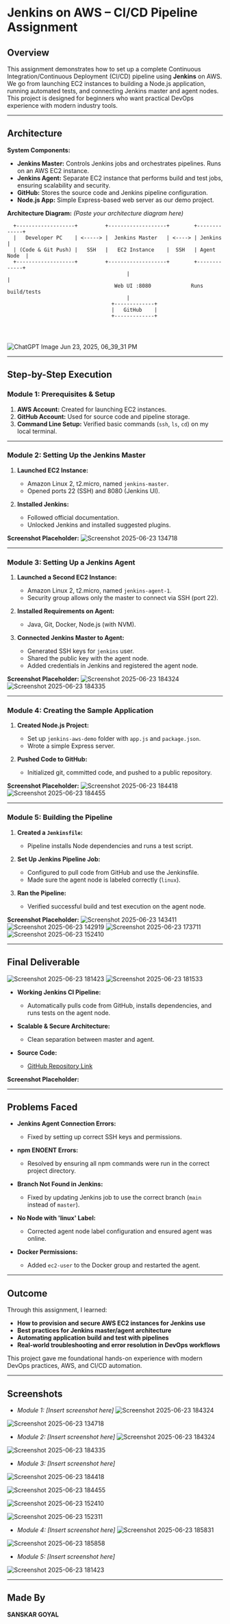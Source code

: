 # Jenkins on AWS – CI/CD Pipeline Assignment

## **Overview**

This assignment demonstrates how to set up a complete Continuous Integration/Continuous Deployment (CI/CD) pipeline using **Jenkins** on AWS. We go from launching EC2 instances to building a Node.js application, running automated tests, and connecting Jenkins master and agent nodes. This project is designed for beginners who want practical DevOps experience with modern industry tools.

---

## **Architecture**

**System Components:**

* **Jenkins Master:** Controls Jenkins jobs and orchestrates pipelines. Runs on an AWS EC2 instance.
* **Jenkins Agent:** Separate EC2 instance that performs build and test jobs, ensuring scalability and security.
* **GitHub:** Stores the source code and Jenkins pipeline configuration.
* **Node.js App:** Simple Express-based web server as our demo project.

**Architecture Diagram:**
*(Paste your architecture diagram here)*

```
  +-------------------+         +-------------------+        +-------------+
  |   Developer PC    | <-----> |  Jenkins Master   | <----> | Jenkins     |
  | (Code & Git Push) |   SSH   |   EC2 Instance    |  SSH   | Agent Node  |
  +-------------------+         +-------------------+        +-------------+
                                       |                              |
                                   Web UI :8080             Runs build/tests
                                       |
                                  +-------------+
                                  |   GitHub    |
                                  +-------------+




```
![ChatGPT Image Jun 23, 2025, 06_39_31 PM](https://github.com/user-attachments/assets/20efd2b2-3e40-491a-9e57-b4fbaf722f1f)

---

## **Step-by-Step Execution**

### **Module 1: Prerequisites & Setup**

1. **AWS Account:** Created for launching EC2 instances.
2. **GitHub Account:** Used for source code and pipeline storage.
3. **Command Line Setup:** Verified basic commands (`ssh`, `ls`, `cd`) on my local terminal.

---

### **Module 2: Setting Up the Jenkins Master**

1. **Launched EC2 Instance:**

   * Amazon Linux 2, t2.micro, named `jenkins-master`.
   * Opened ports 22 (SSH) and 8080 (Jenkins UI).
2. **Installed Jenkins:**

   * Followed official documentation.
   * Unlocked Jenkins and installed suggested plugins.

**Screenshot Placeholder:**
![Screenshot 2025-06-23 134718](https://github.com/user-attachments/assets/00540bde-55b5-4883-97d6-096d9f17e2fb)


---

### **Module 3: Setting Up a Jenkins Agent**

1. **Launched a Second EC2 Instance:**

   * Amazon Linux 2, t2.micro, named `jenkins-agent-1`.
   * Security group allows only the master to connect via SSH (port 22).
2. **Installed Requirements on Agent:**

   * Java, Git, Docker, Node.js (with NVM).
3. **Connected Jenkins Master to Agent:**

   * Generated SSH keys for `jenkins` user.
   * Shared the public key with the agent node.
   * Added credentials in Jenkins and registered the agent node.

**Screenshot Placeholder:**
![Screenshot 2025-06-23 184324](https://github.com/user-attachments/assets/3aab1f47-da7d-4f4e-92b6-609e3a779a45)
![Screenshot 2025-06-23 184335](https://github.com/user-attachments/assets/962b47a7-f062-47b2-9a33-95c9e8598e28)


---

### **Module 4: Creating the Sample Application**

1. **Created Node.js Project:**

   * Set up `jenkins-aws-demo` folder with `app.js` and `package.json`.
   * Wrote a simple Express server.
2. **Pushed Code to GitHub:**

   * Initialized git, committed code, and pushed to a public repository.

**Screenshot Placeholder:**
![Screenshot 2025-06-23 184418](https://github.com/user-attachments/assets/4afadaf1-64e6-4381-b11b-a3d45852fcc5)
![Screenshot 2025-06-23 184455](https://github.com/user-attachments/assets/9b09dd39-4fd6-42c1-b659-0f0a71313a94)


---

### **Module 5: Building the Pipeline**

1. **Created a `Jenkinsfile`:**

   * Pipeline installs Node dependencies and runs a test script.
2. **Set Up Jenkins Pipeline Job:**

   * Configured to pull code from GitHub and use the Jenkinsfile.
   * Made sure the agent node is labeled correctly (`linux`).
3. **Ran the Pipeline:**

   * Verified successful build and test execution on the agent node.

**Screenshot Placeholder:**
![Screenshot 2025-06-23 143411](https://github.com/user-attachments/assets/809f5f44-dcac-429d-83d1-560fafdcbea2)
![Screenshot 2025-06-23 142919](https://github.com/user-attachments/assets/9073a7bc-efff-4bfd-9984-4ad4d54ccac9)
![Screenshot 2025-06-23 173711](https://github.com/user-attachments/assets/fc64da22-0305-4586-ab42-30ffb137cffa)
![Screenshot 2025-06-23 152410](https://github.com/user-attachments/assets/a44a4b10-5236-4b1d-9f17-144d79782016)


---

## **Final Deliverable**
![Screenshot 2025-06-23 181423](https://github.com/user-attachments/assets/587a7969-79c0-4dfa-9917-205d7ed1c113)
![Screenshot 2025-06-23 181533](https://github.com/user-attachments/assets/3973ce28-b9f6-42eb-85f0-3dee14febfba)


* **Working Jenkins CI Pipeline:**

  * Automatically pulls code from GitHub, installs dependencies, and runs tests on the agent node.
* **Scalable & Secure Architecture:**

  * Clean separation between master and agent.
* **Source Code:**

  * [GitHub Repository Link](https://github.com/Sanskar989/jenkins-aws-demo)

**Screenshot Placeholder:**


---

## **Problems Faced**

* **Jenkins Agent Connection Errors:**

  * Fixed by setting up correct SSH keys and permissions.
* **npm ENOENT Errors:**

  * Resolved by ensuring all npm commands were run in the correct project directory.
* **Branch Not Found in Jenkins:**

  * Fixed by updating Jenkins job to use the correct branch (`main` instead of `master`).
* **No Node with 'linux' Label:**

  * Corrected agent node label configuration and ensured agent was online.
* **Docker Permissions:**

  * Added `ec2-user` to the Docker group and restarted the agent.

---

## **Outcome**

Through this assignment, I learned:

* **How to provision and secure AWS EC2 instances for Jenkins use**
* **Best practices for Jenkins master/agent architecture**
* **Automating application build and test with pipelines**
* **Real-world troubleshooting and error resolution in DevOps workflows**

This project gave me foundational hands-on experience with modern DevOps practices, AWS, and CI/CD automation.

---

## **Screenshots**

* *Module 1: \[Insert screenshot here]*
![Screenshot 2025-06-23 184324](https://github.com/user-attachments/assets/e1f4cf5a-17dc-4af0-8626-46711918d512)

![Screenshot 2025-06-23 134718](https://github.com/user-attachments/assets/43844015-ea57-4bcd-9e8b-edf34e65c2c5)

* *Module 2: \[Insert screenshot here]*
![Screenshot 2025-06-23 184324](https://github.com/user-attachments/assets/176a2b35-47c2-4e9c-abc7-13778df8832f)

![Screenshot 2025-06-23 184335](https://github.com/user-attachments/assets/dda2e5e2-3ef1-4570-aa34-8acacb6b5e68)
 
* *Module 3: \[Insert screenshot here]*

![Screenshot 2025-06-23 184418](https://github.com/user-attachments/assets/b887590b-aaf8-4bf0-8703-1815c525f1f9)

![Screenshot 2025-06-23 184455](https://github.com/user-attachments/assets/e7b6cd03-8d27-4c19-99ee-491feeeed529)

![Screenshot 2025-06-23 152410](https://github.com/user-attachments/assets/16f3946a-fc98-411a-92ca-fdaecf1666a0)

![Screenshot 2025-06-23 152311](https://github.com/user-attachments/assets/794003cf-abba-4056-a65b-ac0955b05806)

* *Module 4: \[Insert screenshot here]*
![Screenshot 2025-06-23 185831](https://github.com/user-attachments/assets/9d96a8c1-46b4-4e4e-b443-86b0f8ee7204)

![Screenshot 2025-06-23 185858](https://github.com/user-attachments/assets/e0137c8c-3491-409a-8067-7e7dd51e2c43)

* *Module 5: \[Insert screenshot here]*

![Screenshot 2025-06-23 181423](https://github.com/user-attachments/assets/5b104c48-a19f-48c5-bf55-061c4c375211)

---

## **Made By**
**SANSKAR GOYAL**

